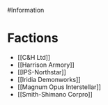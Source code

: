 #Information 
# Factions
- [[C&H Ltd]]
- [[Harrison Armory]]
- [[IPS-Northstar]]
- [[Iridia Demonworks]]
- [[Magnum Opus Interstellar]]
- [[Smith-Shimano Corpro]]